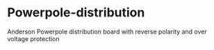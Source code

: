 # Powerpole-distribution
Anderson Powerpole distribution board with reverse polarity and over voltage protection
